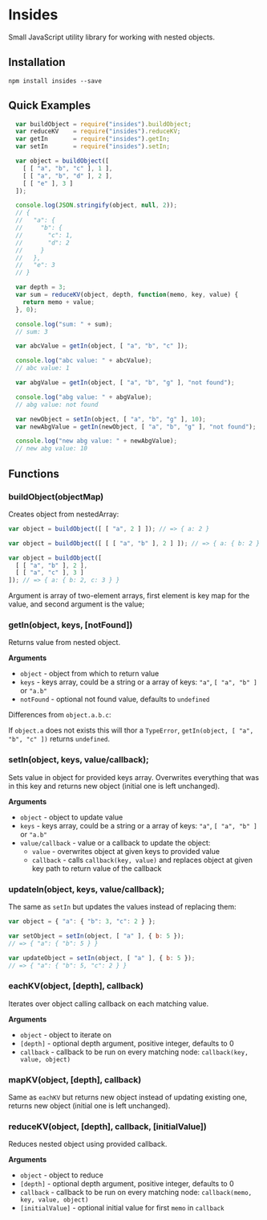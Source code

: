 # Insides

Small JavaScript utility library for working with nested objects.

## Installation

```
npm install insides --save
```

## Quick Examples

```javascript
  var buildObject = require("insides").buildObject;
  var reduceKV    = require("insides").reduceKV;
  var getIn       = require("insides").getIn;
  var setIn       = require("insides").setIn;

  var object = buildObject([
    [ [ "a", "b", "c" ], 1 ],
    [ [ "a", "b", "d" ], 2 ],
    [ [ "e" ], 3 ]
  ]);

  console.log(JSON.stringify(object, null, 2));
  // {
  //   "a": {
  //     "b": {
  //       "c": 1,
  //       "d": 2
  //     }
  //   },
  //   "e": 3
  // }

  var depth = 3;
  var sum = reduceKV(object, depth, function(memo, key, value) {
    return memo + value;
  }, 0);

  console.log("sum: " + sum);
  // sum: 3

  var abcValue = getIn(object, [ "a", "b", "c" ]);

  console.log("abc value: " + abcValue);
  // abc value: 1

  var abgValue = getIn(object, [ "a", "b", "g" ], "not found");

  console.log("abg value: " + abgValue);
  // abg value: not found

  var newObject = setIn(object, [ "a", "b", "g" ], 10);
  var newAbgValue = getIn(newObject, [ "a", "b", "g" ], "not found");

  console.log("new abg value: " + newAbgValue);
  // new abg value: 10
```

## Functions

### buildObject(objectMap)

Creates object from nestedArray:

```javascript
var object = buildObject([ [ "a", 2 ] ]); // => { a: 2 }

var object = buildObject([ [ [ "a", "b" ], 2 ] ]); // => { a: { b: 2 } }

var object = buildObject([
  [ [ "a", "b" ], 2 ],
  [ [ "a", "c" ], 3 ]
]); // => { a: { b: 2, c: 3 } }
```

Argument is array of two-element arrays, first element is key map for the value, and second argument is the value;

### getIn(object, keys, [notFound])

Returns value from nested object.

__Arguments__

* `object` - object from which to return value
* `keys` - keys array, could be a string or a array of keys: `"a"`, `[ "a", "b" ]` or `"a.b"`
* `notFound` - optional not found value, defaults to `undefined`

Differences from `object.a.b.c`:

If `object.a` does not exists this will thor a `TypeError`, `getIn(object, [ "a", "b", "c" ])` returns `undefined`.

### setIn(object, keys, value/callback);

Sets value in object for provided keys array. Overwrites everything that was in this key and returns new object (initial one is left unchanged).

__Arguments__

* `object` - object to update value
* `keys` - keys array, could be a string or a array of keys: `"a"`, `[ "a", "b" ]` or `"a.b"`
* `value/callback` - value or a callback to update the object:
  * `value` - overwrites object at given keys to provided value
  * `callback` - calls `callback(key, value)` and replaces object at given key path to return value of the callback

### updateIn(object, keys, value/callback);

The same as `setIn` but updates the values instead of replacing them:

```javascript
var object = { "a": { "b": 3, "c": 2 } };

var setObject = setIn(object, [ "a" ], { b: 5 });
// => { "a": { "b": 5 } }

var updateObject = setIn(object, [ "a" ], { b: 5 });
// => { "a": { "b": 5, "c": 2 } }

```

### eachKV(object, [depth], callback)

Iterates over object calling callback on each matching value.

__Arguments__

* `object` - object to iterate on
* `[depth]` - optional depth argument, positive integer, defaults to 0
* `callback` - callback to be run on every matching node: `callback(key, value, object)`

### mapKV(object, [depth], callback)

Same as `eachKV` but returns new object instead of updating existing one, returns new object (initial one is left unchanged).

### reduceKV(object, [depth], callback, [initialValue])

Reduces nested object using provided callback.

__Arguments__

* `object` - object to reduce
* `[depth]` - optional depth argument, positive integer, defaults to 0
* `callback` - callback to be run on every matching node: `callback(memo, key, value, object)`
* `[initialValue]` - optional initial value for first `memo` in `callback`

